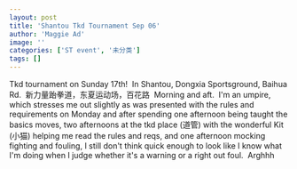 ```yaml
---
layout: post
title: 'Shantou Tkd Tournament Sep 06'
author: 'Maggie Ad'
image: ''
categories: ['ST event', '未分类']
tags: []
---
```


Tkd tournament on Sunday 17th!  In Shantou, Dongxia Sportsground, Baihua Rd.  新力量跆拳道，东夏运动场，百花路  Morning and aft.  I'm an umpire, which stresses me out slightly as was presented with the rules and requirements on Monday and after spending one afternoon being taught the basics moves, two afternoons at the tkd place (道管) with the wonderful Kit (小猫) helping me read the rules and reqs, and one afternoon mocking fighting and fouling, I still don't think quick enough to look like I know what I'm doing when I judge whether it's a warning or a right out foul.  Arghhh